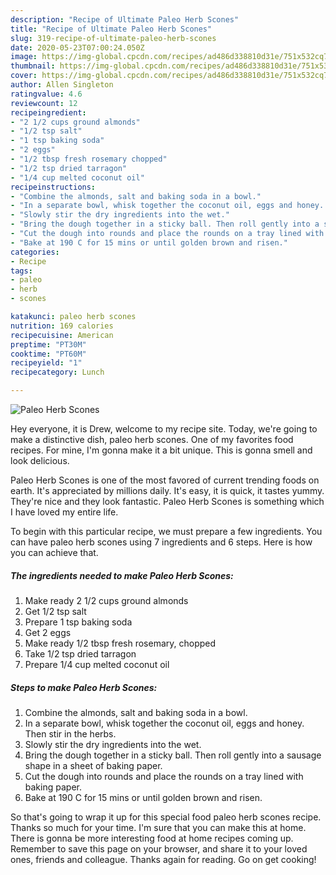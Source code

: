 ```yaml
---
description: "Recipe of Ultimate Paleo Herb Scones"
title: "Recipe of Ultimate Paleo Herb Scones"
slug: 319-recipe-of-ultimate-paleo-herb-scones
date: 2020-05-23T07:00:24.050Z
image: https://img-global.cpcdn.com/recipes/ad486d338810d31e/751x532cq70/paleo-herb-scones-recipe-main-photo.jpg
thumbnail: https://img-global.cpcdn.com/recipes/ad486d338810d31e/751x532cq70/paleo-herb-scones-recipe-main-photo.jpg
cover: https://img-global.cpcdn.com/recipes/ad486d338810d31e/751x532cq70/paleo-herb-scones-recipe-main-photo.jpg
author: Allen Singleton
ratingvalue: 4.6
reviewcount: 12
recipeingredient:
- "2 1/2 cups ground almonds"
- "1/2 tsp salt"
- "1 tsp baking soda"
- "2 eggs"
- "1/2 tbsp fresh rosemary chopped"
- "1/2 tsp dried tarragon"
- "1/4 cup melted coconut oil"
recipeinstructions:
- "Combine the almonds, salt and baking soda in a bowl."
- "In a separate bowl, whisk together the coconut oil, eggs and honey. Then stir in the herbs."
- "Slowly stir the dry ingredients into the wet."
- "Bring the dough together in a sticky ball. Then roll gently into a sausage shape in a sheet of baking paper."
- "Cut the dough into rounds and place the rounds on a tray lined with baking paper."
- "Bake at 190 C for 15 mins or until golden brown and risen."
categories:
- Recipe
tags:
- paleo
- herb
- scones

katakunci: paleo herb scones 
nutrition: 169 calories
recipecuisine: American
preptime: "PT30M"
cooktime: "PT60M"
recipeyield: "1"
recipecategory: Lunch

---
```



![Paleo Herb Scones](https://img-global.cpcdn.com/recipes/ad486d338810d31e/751x532cq70/paleo-herb-scones-recipe-main-photo.jpg)

Hey everyone, it is Drew, welcome to my recipe site. Today, we're going to make a distinctive dish, paleo herb scones. One of my favorites food recipes. For mine, I'm gonna make it a bit unique. This is gonna smell and look delicious.



Paleo Herb Scones is one of the most favored of current trending foods on earth. It's appreciated by millions daily. It's easy, it is quick, it tastes yummy. They're nice and they look fantastic. Paleo Herb Scones is something which I have loved my entire life.


To begin with this particular recipe, we must prepare a few ingredients. You can have paleo herb scones using 7 ingredients and 6 steps. Here is how you can achieve that.

##### The ingredients needed to make Paleo Herb Scones:

1. Make ready 2 1/2 cups ground almonds
1. Get 1/2 tsp salt
1. Prepare 1 tsp baking soda
1. Get 2 eggs
1. Make ready 1/2 tbsp fresh rosemary, chopped
1. Take 1/2 tsp dried tarragon
1. Prepare 1/4 cup melted coconut oil




##### Steps to make Paleo Herb Scones:

1. Combine the almonds, salt and baking soda in a bowl.
1. In a separate bowl, whisk together the coconut oil, eggs and honey. Then stir in the herbs.
1. Slowly stir the dry ingredients into the wet.
1. Bring the dough together in a sticky ball. Then roll gently into a sausage shape in a sheet of baking paper.
1. Cut the dough into rounds and place the rounds on a tray lined with baking paper.
1. Bake at 190 C for 15 mins or until golden brown and risen.




So that's going to wrap it up for this special food paleo herb scones recipe. Thanks so much for your time. I'm sure that you can make this at home. There is gonna be more interesting food at home recipes coming up. Remember to save this page on your browser, and share it to your loved ones, friends and colleague. Thanks again for reading. Go on get cooking!
